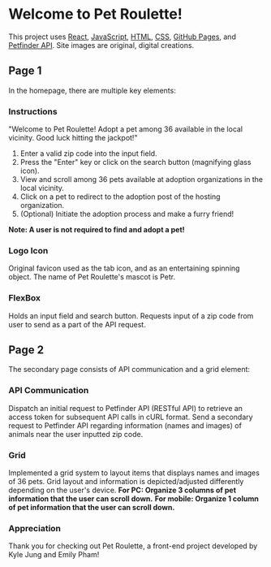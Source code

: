# Welcome to Pet Roulette!

This project uses [React](https://github.com/facebook/create-react-app), [JavaScript](https://www.javascript.com/), [HTML](https://www.w3schools.com/html/), [CSS](https://www.w3schools.com/css/), [GitHub Pages](https://pages.github.com/), and [Petfinder API](https://www.petfinder.com/developers/).
Site images are original, digital creations.

## Page 1

In the homepage, there are multiple key elements:

### Instructions

"Welcome to Pet Roulette!
Adopt a pet among 36 available in the local vicinity.
Good luck hitting the jackpot!"

1. Enter a valid zip code into the input field.
2. Press the "Enter" key or click on the search button (magnifying glass icon).
3. View and scroll among 36 pets available at adoption organizations in the local vicinity.
4. Click on a pet to redirect to the adoption post of the hosting organization.
5. (Optional) Initiate the adoption process and make a furry friend!

**Note: A user is not required to find and adopt a pet!**

### Logo Icon

Original favicon used as the tab icon, and as an entertaining spinning object.
The name of Pet Roulette's mascot is Petr.

### FlexBox
Holds an input field and search button.
Requests input of a zip code from user to send as a part of the API request.

## Page 2

The secondary page consists of API communication and a grid element:

### API Communication

Dispatch an initial request to Petfinder API (RESTful API) to retrieve an access token for subsequent API calls in cURL format.
Send a secondary request to Petfinder API regarding information (names and images) of animals near the user inputted zip code.

### Grid

Implemented a grid system to layout items that displays names and images of 36 pets.
Grid layout and information is depicted/adjusted differently depending on the user's device.
**For PC: Organize 3 columns of pet information that the user can scroll down.**
**For mobile: Organize 1 column of pet information that the user can scroll down.**

### Appreciation

Thank you for checking out Pet Roulette, a front-end project developed by Kyle Jung and Emily Pham!
